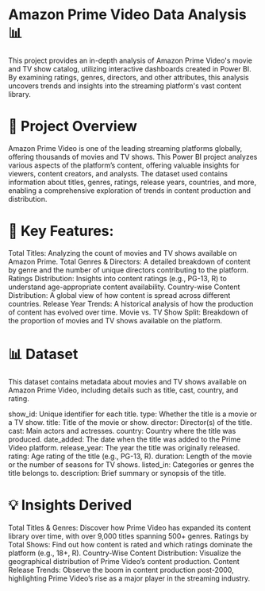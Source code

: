 # Amazon Prime Video Data Analysis 📊
This project provides an in-depth analysis of Amazon Prime Video's movie and TV show catalog, utilizing interactive dashboards created in Power BI. By examining ratings, genres, directors, and other attributes, this analysis uncovers trends and insights into the streaming platform's vast content library.

# 📖 Project Overview
Amazon Prime Video is one of the leading streaming platforms globally, offering thousands of movies and TV shows. This Power BI project analyzes various aspects of the platform’s content, offering valuable insights for viewers, content creators, and analysts. The dataset used contains information about titles, genres, ratings, release years, countries, and more, enabling a comprehensive exploration of trends in content production and distribution.

# 🚀 Key Features:
Total Titles: Analyzing the count of movies and TV shows available on Amazon Prime.
Total Genres & Directors: A detailed breakdown of content by genre and the number of unique directors contributing to the platform.
Ratings Distribution: Insights into content ratings (e.g., PG-13, R) to understand age-appropriate content availability.
Country-wise Content Distribution: A global view of how content is spread across different countries.
Release Year Trends: A historical analysis of how the production of content has evolved over time.
Movie vs. TV Show Split: Breakdown of the proportion of movies and TV shows available on the platform.
# 📊 Dataset
This dataset contains metadata about movies and TV shows available on Amazon Prime Video, including details such as title, cast, country, and rating.

show_id: Unique identifier for each title.
type: Whether the title is a movie or a TV show.
title: Title of the movie or show.
director: Director(s) of the title.
cast: Main actors and actresses.
country: Country where the title was produced.
date_added: The date when the title was added to the Prime Video platform.
release_year: The year the title was originally released.
rating: Age rating of the title (e.g., PG-13, R).
duration: Length of the movie or the number of seasons for TV shows.
listed_in: Categories or genres the title belongs to.
description: Brief summary or synopsis of the title.
# 💡 Insights Derived
Total Titles & Genres: Discover how Prime Video has expanded its content library over time, with over 9,000 titles spanning 500+ genres.
Ratings by Total Shows: Find out how content is rated and which ratings dominate the platform (e.g., 18+, R).
Country-Wise Content Distribution: Visualize the geographical distribution of Prime Video’s content production.
Content Release Trends: Observe the boom in content production post-2000, highlighting Prime Video’s rise as a major player in the streaming industry.
